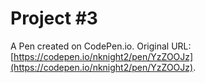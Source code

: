 # Project #3  

A Pen created on CodePen.io. Original URL: [https://codepen.io/nknight2/pen/YzZOOJz](https://codepen.io/nknight2/pen/YzZOOJz).


